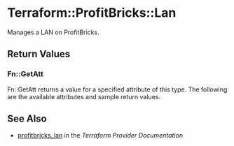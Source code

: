 # Terraform::ProfitBricks::Lan

Manages a LAN on ProfitBricks.

## Return Values

### Fn::GetAtt

Fn::GetAtt returns a value for a specified attribute of this type. The following are the available attributes and sample return values.

## See Also

* [profitbricks_lan](https://www.terraform.io/docs/providers/profitbricks/r/lan.html) in the _Terraform Provider Documentation_
